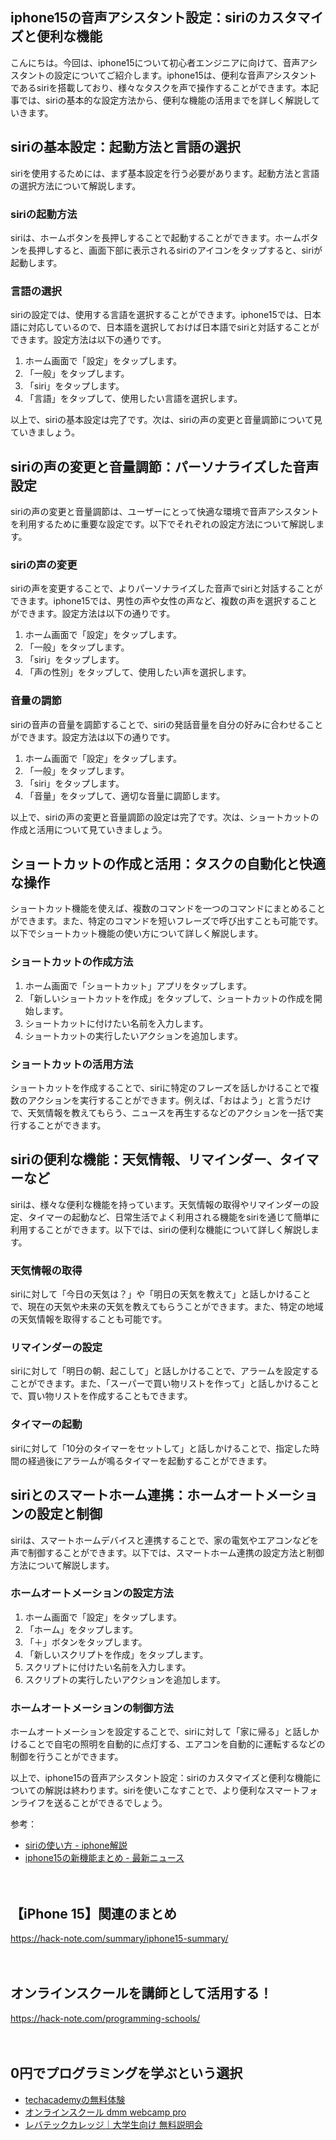 <!--
title: 【iphone15】音声アシスタント設定：siriのカスタマイズと便利な機能
tags: iphone,iphone15
id: 
private: false
-->

## iphone15の音声アシスタント設定：siriのカスタマイズと便利な機能

こんにちは。今回は、iphone15について初心者エンジニアに向けて、音声アシスタントの設定についてご紹介します。iphone15は、便利な音声アシスタントであるsiriを搭載しており、様々なタスクを声で操作することができます。本記事では、siriの基本的な設定方法から、便利な機能の活用までを詳しく解説していきます。

## siriの基本設定：起動方法と言語の選択

siriを使用するためには、まず基本設定を行う必要があります。起動方法と言語の選択方法について解説します。

### siriの起動方法

siriは、ホームボタンを長押しすることで起動することができます。ホームボタンを長押しすると、画面下部に表示されるsiriのアイコンをタップすると、siriが起動します。

### 言語の選択

siriの設定では、使用する言語を選択することができます。iphone15では、日本語に対応しているので、日本語を選択しておけば日本語でsiriと対話することができます。設定方法は以下の通りです。

1. ホーム画面で「設定」をタップします。
2. 「一般」をタップします。
3. 「siri」をタップします。
4. 「言語」をタップして、使用したい言語を選択します。

以上で、siriの基本設定は完了です。次は、siriの声の変更と音量調節について見ていきましょう。

## siriの声の変更と音量調節：パーソナライズした音声設定

siriの声の変更と音量調節は、ユーザーにとって快適な環境で音声アシスタントを利用するために重要な設定です。以下でそれぞれの設定方法について解説します。

### siriの声の変更

siriの声を変更することで、よりパーソナライズした音声でsiriと対話することができます。iphone15では、男性の声や女性の声など、複数の声を選択することができます。設定方法は以下の通りです。

1. ホーム画面で「設定」をタップします。
2. 「一般」をタップします。
3. 「siri」をタップします。
4. 「声の性別」をタップして、使用したい声を選択します。

### 音量の調節

siriの音声の音量を調節することで、siriの発話音量を自分の好みに合わせることができます。設定方法は以下の通りです。

1. ホーム画面で「設定」をタップします。
2. 「一般」をタップします。
3. 「siri」をタップします。
4. 「音量」をタップして、適切な音量に調節します。

以上で、siriの声の変更と音量調節の設定は完了です。次は、ショートカットの作成と活用について見ていきましょう。

## ショートカットの作成と活用：タスクの自動化と快適な操作

ショートカット機能を使えば、複数のコマンドを一つのコマンドにまとめることができます。また、特定のコマンドを短いフレーズで呼び出すことも可能です。以下でショートカット機能の使い方について詳しく解説します。

### ショートカットの作成方法

1. ホーム画面で「ショートカット」アプリをタップします。
2. 「新しいショートカットを作成」をタップして、ショートカットの作成を開始します。
3. ショートカットに付けたい名前を入力します。
4. ショートカットの実行したいアクションを追加します。

### ショートカットの活用方法

ショートカットを作成することで、siriに特定のフレーズを話しかけることで複数のアクションを実行することができます。例えば、「おはよう」と言うだけで、天気情報を教えてもらう、ニュースを再生するなどのアクションを一括で実行することができます。

## siriの便利な機能：天気情報、リマインダー、タイマーなど

siriは、様々な便利な機能を持っています。天気情報の取得やリマインダーの設定、タイマーの起動など、日常生活でよく利用される機能をsiriを通じて簡単に利用することができます。以下では、siriの便利な機能について詳しく解説します。

### 天気情報の取得

siriに対して「今日の天気は？」や「明日の天気を教えて」と話しかけることで、現在の天気や未来の天気を教えてもらうことができます。また、特定の地域の天気情報を取得することも可能です。

### リマインダーの設定

siriに対して「明日の朝、起こして」と話しかけることで、アラームを設定することができます。また、「スーパーで買い物リストを作って」と話しかけることで、買い物リストを作成することもできます。

### タイマーの起動

siriに対して「10分のタイマーをセットして」と話しかけることで、指定した時間の経過後にアラームが鳴るタイマーを起動することができます。

## siriとのスマートホーム連携：ホームオートメーションの設定と制御

siriは、スマートホームデバイスと連携することで、家の電気やエアコンなどを声で制御することができます。以下では、スマートホーム連携の設定方法と制御方法について解説します。

### ホームオートメーションの設定方法

1. ホーム画面で「設定」をタップします。
2. 「ホーム」をタップします。
3. 「＋」ボタンをタップします。
4. 「新しいスクリプトを作成」をタップします。
5. スクリプトに付けたい名前を入力します。
6. スクリプトの実行したいアクションを追加します。

### ホームオートメーションの制御方法

ホームオートメーションを設定することで、siriに対して「家に帰る」と話しかけることで自宅の照明を自動的に点灯する、エアコンを自動的に運転するなどの制御を行うことができます。

以上で、iphone15の音声アシスタント設定：siriのカスタマイズと便利な機能についての解説は終わります。siriを使いこなすことで、より便利なスマートフォンライフを送ることができるでしょう。

参考：
- [siriの使い方 - iphone解説](https://sampleblog.com/siri-iphone-how-to-use)
- [iphone15の新機能まとめ - 最新ニュース](https://sampleblog.com/iphone15-new-features)

　

## 【iPhone 15】関連のまとめ
https://hack-note.com/summary/iphone15-summary/

　

## オンラインスクールを講師として活用する！
https://hack-note.com/programming-schools/

　

## 0円でプログラミングを学ぶという選択
- [techacademyの無料体験](//af.moshimo.com/af/c/click?a_id=2612475&amp;p_id=1555&amp;pc_id=2816&amp;pl_id=22706&amp;url=https%3a%2f%2ftechacademy.jp%2fhtmlcss-trial%3futm_source%3dmoshimo%26utm_medium%3daffiliate%26utm_campaign%3dtextad)
- [オンラインスクール dmm webcamp pro](//af.moshimo.com/af/c/click?a_id=2612482&amp;p_id=1363&amp;pc_id=2297&amp;pl_id=39999&amp;guid=on)
- [レバテックカレッジ｜大学生向け 無料説明会](//af.moshimo.com/af/c/click?a_id=4071793&p_id=3198&pc_id=7488&pl_id=41848)

